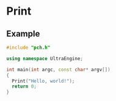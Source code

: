 # Print #

## Example ##
```c++
#include "pch.h"

using namespace UltraEngine;

int main(int argc, const char* argv[])
{
  Print("Hello, world!");
  return 0;
}
```
